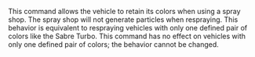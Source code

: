 This command allows the vehicle to retain its colors when using a spray shop. The spray shop will not generate particles when respraying. This behavior is equivalent to respraying vehicles with only one defined pair of colors like the Sabre Turbo. This command has no effect on vehicles with only one defined pair of colors; the behavior cannot be changed.
